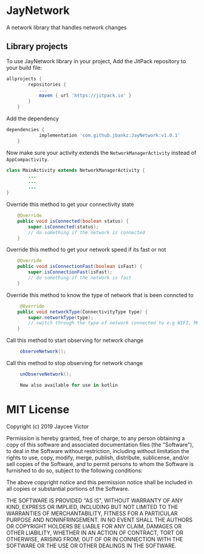 # JayNetwork
A network library that handles network changes

Library projects
--------------------

To use JayNetwork library in your project, Add the JitPack repository to your build file:

```groovy
allprojects {
		repositories {
			...
			maven { url 'https://jitpack.io' }
		}
	}
```
Add the dependency

```groovy
dependencies {
	        implementation 'com.github.jbankz:JayNetwork:v1.0.1'
	}
```

Now make sure your activity extends the  `NetworkManagerActivity` instead of `AppCompactivity`.

```java
class MainActivity extends NetworkManagerActivity {
        ...
        ...
        ...
}
```

Override this method to get your connectivity state

```java
    @Override
    public void isConnected(boolean status) {
        super.isConnected(status);
        // do something if the network is connected
    }
```

Override this method to get your network speed if its fast or not

```java
    @Override
    public void isConnectionFast(boolean isFast) {
        super.isConnectionFast(isFast);
        // do something if the network is fast
    }
```

Override this method to know the type of network that is been conncted to

```java
     @Override
    public void networkType(ConnectivityType type) {
        super.networkType(type);
        // switch through the type of network connected to e.g WIFI, MOBILE or NONE
    }
```

Call this method to start observing for network change

```groovy
     observeNetwork();
```

Call this method to stop observing for network change

```groovy
     unObserveNetwork();
```

```groovy
     Now also available for use in kotlin
```


# MIT License

Copyright (c) 2019 Jaycee Victor

Permission is hereby granted, free of charge, to any person obtaining a copy
of this software and associated documentation files (the "Software"), to deal
in the Software without restriction, including without limitation the rights
to use, copy, modify, merge, publish, distribute, sublicense, and/or sell
copies of the Software, and to permit persons to whom the Software is
furnished to do so, subject to the following conditions:

The above copyright notice and this permission notice shall be included in all
copies or substantial portions of the Software.

THE SOFTWARE IS PROVIDED "AS IS", WITHOUT WARRANTY OF ANY KIND, EXPRESS OR
IMPLIED, INCLUDING BUT NOT LIMITED TO THE WARRANTIES OF MERCHANTABILITY,
FITNESS FOR A PARTICULAR PURPOSE AND NONINFRINGEMENT. IN NO EVENT SHALL THE
AUTHORS OR COPYRIGHT HOLDERS BE LIABLE FOR ANY CLAIM, DAMAGES OR OTHER
LIABILITY, WHETHER IN AN ACTION OF CONTRACT, TORT OR OTHERWISE, ARISING FROM,
OUT OF OR IN CONNECTION WITH THE SOFTWARE OR THE USE OR OTHER DEALINGS IN THE
SOFTWARE.

